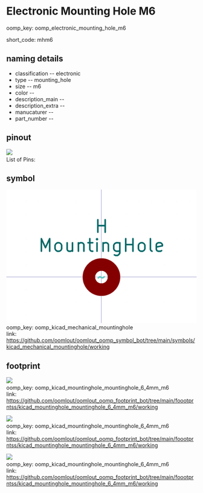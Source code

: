 # Electronic Mounting Hole M6
oomp_key: oomp_electronic_mounting_hole_m6  

short_code: mhm6
## naming details
* classification -- electronic
* type -- mounting_hole
* size -- m6
* color -- 
* description_main -- 
* description_extra -- 
* manucaturer -- 
* part_number -- 
## pinout
![](working_pinout_600.png)  
List of Pins:



## symbol

![](symbol/0/working/working_600.png)  
oomp_key: oomp_kicad_mechanical_mountinghole  
link: https://github.com/oomlout/oomlout_oomp_symbol_bot/tree/main/symbols/kicad_mechanical_mountinghole/working  

## footprint

![](footprint/0/working/working_600.png)  
oomp_key: oomp_kicad_mountinghole_mountinghole_6_4mm_m6  
link: https://github.com/oomlout/oomlout_oomp_footprint_bot/tree/main/foootprntss/kicad_mountinghole_mountinghole_6_4mm_m6/working  

![](footprint/0/working/working_600.png)  
oomp_key: oomp_kicad_mountinghole_mountinghole_6_4mm_m6  
link: https://github.com/oomlout/oomlout_oomp_footprint_bot/tree/main/foootprntss/kicad_mountinghole_mountinghole_6_4mm_m6/working  

![](footprint/0/working/working_600.png)  
oomp_key: oomp_kicad_mountinghole_mountinghole_6_4mm_m6  
link: https://github.com/oomlout/oomlout_oomp_footprint_bot/tree/main/foootprntss/kicad_mountinghole_mountinghole_6_4mm_m6/working  
